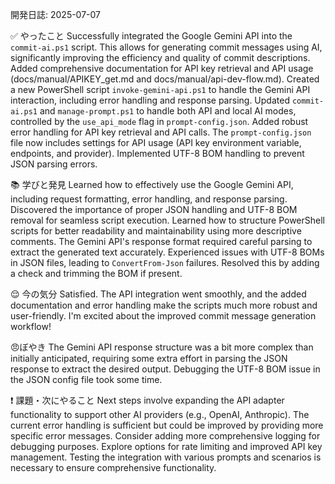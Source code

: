 ﻿開発日誌: 2025-07-07

✅ やったこと
Successfully integrated the Google Gemini API into the `commit-ai.ps1` script.  This allows for generating commit messages using AI, significantly improving the efficiency and quality of commit descriptions.  Added comprehensive documentation for API key retrieval and API usage (docs/manual/APIKEY_get.md and docs/manual/api-dev-flow.md). Created a new PowerShell script `invoke-gemini-api.ps1` to handle the Gemini API interaction, including error handling and response parsing. Updated `commit-ai.ps1` and `manage-prompt.ps1` to handle both API and local AI modes, controlled by the `use_api_mode` flag in `prompt-config.json`. Added robust error handling for API key retrieval and API calls.  The `prompt-config.json` file now includes settings for API usage (API key environment variable, endpoints, and provider). Implemented UTF-8 BOM handling to prevent JSON parsing errors.

📚 学びと発見
Learned how to effectively use the Google Gemini API, including request formatting, error handling, and response parsing. Discovered the importance of proper JSON handling and UTF-8 BOM removal for seamless script execution. Learned how to structure PowerShell scripts for better readability and maintainability using more descriptive comments.  The Gemini API's response format required careful parsing to extract the generated text accurately.  Experienced issues with UTF-8 BOMs in JSON files, leading to `ConvertFrom-Json` failures. Resolved this by adding a check and trimming the BOM if present.

😌 今の気分
Satisfied.  The API integration went smoothly, and the added documentation and error handling make the scripts much more robust and user-friendly.  I'm excited about the improved commit message generation workflow!

😠ぼやき
The Gemini API response structure was a bit more complex than initially anticipated, requiring some extra effort in parsing the JSON response to extract the desired output.  Debugging the UTF-8 BOM issue in the JSON config file took some time.

❗ 課題・次にやること
Next steps involve expanding the API adapter functionality to support other AI providers (e.g., OpenAI, Anthropic).  The current error handling is sufficient but could be improved by providing more specific error messages.  Consider adding more comprehensive logging for debugging purposes. Explore options for rate limiting and improved API key management.  Testing the integration with various prompts and scenarios is necessary to ensure comprehensive functionality.
